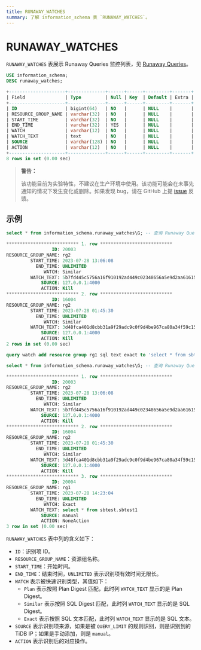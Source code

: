 ```yaml
---
title: RUNAWAY_WATCHES
summary: 了解 information_schema 表 `RUNAWAY_WATCHES`。
---
```


# RUNAWAY_WATCHES

`RUNAWAY_WATCHES` 表展示 Runaway Queries 监控列表，见 [Runaway Queries](/tidb-resource-control.md#管理资源消耗超出预期的查询-runaway-queries)。

```sql
USE information_schema;
DESC runaway_watches;
```

```sql
+---------------------+--------------+------+------+---------+-------+
| Field               | Type         | Null | Key  | Default | Extra |
+---------------------+--------------+------+------+---------+-------+
| ID                  | bigint(64)   | NO   |      | NULL    |       |
| RESOURCE_GROUP_NAME | varchar(32)  | NO   |      | NULL    |       |
| START_TIME          | varchar(32)  | NO   |      | NULL    |       |
| END_TIME            | varchar(32)  | YES  |      | NULL    |       |
| WATCH               | varchar(12)  | NO   |      | NULL    |       |
| WATCH_TEXT          | text         | NO   |      | NULL    |       |
| SOURCE              | varchar(128) | NO   |      | NULL    |       |
| ACTION              | varchar(12)  | NO   |      | NULL    |       |
+---------------------+--------------+------+------+---------+-------+
8 rows in set (0.00 sec)
```

> **警告：**
>
> 该功能目前为实验特性，不建议在生产环境中使用。该功能可能会在未事先通知的情况下发生变化或删除。如果发现 bug，请在 GitHub 上提 [issue](https://github.com/pingcap/tidb/issues) 反馈。

## 示例

```sql
select * from information_schema.runaway_watches\G; -- 查询 Runaway Queries 识别名单
```

```sql
*************************** 1. row ***************************
                 ID: 20003
RESOURCE_GROUP_NAME: rg2
         START_TIME: 2023-07-28 13:06:08
           END_TIME: UNLIMITED
              WATCH: Similar
         WATCH_TEXT: 5b7fd445c5756a16f910192ad449c02348656a5e9d2aa61615e6049afbc4a82e
             SOURCE: 127.0.0.1:4000
             ACTION: Kill
*************************** 2. row ***************************
                 ID: 16004
RESOURCE_GROUP_NAME: rg2
         START_TIME: 2023-07-28 01:45:30
           END_TIME: UNLIMITED
              WATCH: Similar
         WATCH_TEXT: 3d48fca401d8cbb31a9f29adc9c0f9d4be967ca80a34f59c15f73af94e000c84
             SOURCE: 127.0.0.1:4000
             ACTION: Kill
2 rows in set (0.00 sec)
```

```sql
query watch add resource group rg1 sql text exact to 'select * from sbtest.sbtest1'; -- 添加识别名单
```

```sql
select * from information_schema.runaway_watches\G; -- 查询 Runaway Queries 识别名单
```

```sql
*************************** 1. row ***************************
                 ID: 20003
RESOURCE_GROUP_NAME: rg2
         START_TIME: 2023-07-28 13:06:08
           END_TIME: UNLIMITED
              WATCH: Similar
         WATCH_TEXT: 5b7fd445c5756a16f910192ad449c02348656a5e9d2aa61615e6049afbc4a82e
             SOURCE: 127.0.0.1:4000
             ACTION: Kill
*************************** 2. row ***************************
                 ID: 16004
RESOURCE_GROUP_NAME: rg2
         START_TIME: 2023-07-28 01:45:30
           END_TIME: UNLIMITED
              WATCH: Similar
         WATCH_TEXT: 3d48fca401d8cbb31a9f29adc9c0f9d4be967ca80a34f59c15f73af94e000c84
             SOURCE: 127.0.0.1:4000
             ACTION: Kill
*************************** 3. row ***************************
                 ID: 20004
RESOURCE_GROUP_NAME: rg1
         START_TIME: 2023-07-28 14:23:04
           END_TIME: UNLIMITED
              WATCH: Exact
         WATCH_TEXT: select * from sbtest.sbtest1
             SOURCE: manual
             ACTION: NoneAction
3 row in set (0.00 sec)
```

`RUNAWAY_WATCHES` 表中列的含义如下：

* `ID`：识别项 ID。
* `RESOURCE_GROUP_NAME`：资源组名称。
* `START_TIME`：开始时间。
* `END_TIME`：结束时间，`UNLIMITED` 表示识别项有效时间无限长。
* `WATCH` 表示被快速识别类型，其值如下：
    - `Plan` 表示按照 Plan Digest 匹配，此时列 `WATCH_TEXT` 显示的是 Plan Digest。
    - `Similar` 表示按照 SQL Digest 匹配，此时列 `WATCH_TEXT` 显示的是 SQL Digest。
    - `Exact` 表示按照 SQL 文本匹配，此时列 `WATCH_TEXT` 显示的是 SQL 文本。
* `SOURCE` 表示识别项来源，如果是被 `QUERY_LIMIT` 的规则识别，则是识别到的 TiDB IP；如果是手动添加，则是 `manual`。
* `ACTION` 表示识别后的对应操作。

